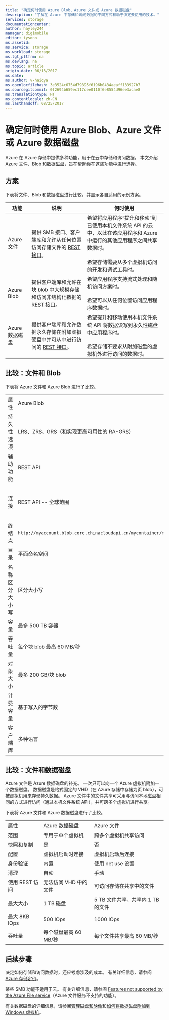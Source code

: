 ```yaml
---
title: "确定何时使用 Azure Blob、Azure 文件或 Azure 数据磁盘"
description: "了解在 Azure 中存储和访问数据的不同方式有助于决定要使用的技术。"
services: storage
documentationcenter: 
author: hayley244
manager: digimobile
editor: tysonn
ms.assetid: 
ms.service: storage
ms.workload: storage
ms.tgt_pltfrm: na
ms.devlang: na
ms.topic: article
origin.date: 06/13/2017
ms.date: 
ms.author: v-haiqya
ms.openlocfilehash: 3e3524c6754d79895f6196b0434aeaff133927b7
ms.sourcegitcommit: 0f2694b659ec117cee0110f6e8554d96ee3acae8
ms.translationtype: HT
ms.contentlocale: zh-CN
ms.lasthandoff: 08/25/2017
---
```

# <a name="deciding-when-to-use-azure-blobs-azure-files-or-azure-data-disks"></a>确定何时使用 Azure Blob、Azure 文件或 Azure 数据磁盘

Azure 在 Azure 存储中提供多种功能，用于在云中存储和访问数据。 本文介绍 Azure 文件、Blob 和数据磁盘，旨在帮助你在这些功能中进行选择。

## <a name="scenarios"></a>方案

下表将文件、Blob 和数据磁盘进行比较，并显示各自适用的示例方案。

| 功能 | 说明 | 何时使用 |
|--------------|-------------|-------------|
| Azure 文件 | 提供 SMB 接口、客户端库和允许从任何位置访问存储文件的 [REST 接口](https://docs.microsoft.com/rest/api/storageservices/file-service-rest-api)。 | 希望将应用程序“提升和移动”到已使用本机文件系统 API 的云中，以此在该应用程序和 Azure 中运行的其他应用程序之间共享数据时。<br/><br/>希望存储需要从多个虚拟机访问的开发和调试工具时。 |
| Azure Blob | 提供客户端库和允许在块 blob 中大规模存储和访问非结构化数据的 [REST 接口](https://docs.microsoft.com/rest/api/storageservices/blob-service-rest-api)。 | 希望应用程序支持流式处理和随机访问方案时。<br/><br/>希望可以从任何位置访问应用程序数据时。 |
| Azure 数据磁盘 | 提供客户端库和允许数据永久存储在附加虚拟硬盘中并可从中进行访问的 [REST 接口](https://docs.microsoft.com/rest/api/compute/virtualmachines/virtualmachines-create-or-update)。 | 希望提升和移动使用本机文件系统 API 将数据读写到永久性磁盘中应用程序时。<br/><br/>希望存储不要求从附加磁盘的虚拟机外进行访问的数据时。 |

## <a name="comparison-files-and-blobs"></a>比较：文件和 Blob

下表将 Azure 文件和 Azure Blob 进行了比较。  
  
||||  
|-|-|-|  
|属性|Azure Blob|Azure 文件|  
|持久性选项|LRS、ZRS、GRS（和实现更高可用性的 RA-GRS）|LRS、GRS|  
|辅助功能|REST API|REST API<br /><br /> SMB 2.1 和 SMB 3.0（标准文件系统 API）|  
|连接|REST API -- 全球范围|REST API -- 全球范围<br /><br /> SMB 2.1 -- 区域内<br /><br /> SMB 3.0 -- 全球范围|  
|终结点|`http://myaccount.blob.core.chinacloudapi.cn/mycontainer/myblob`|`\\myaccount.file.core.chinacloudapi.cn\myshare\myfile.txt`<br /><br /> `http://myaccount.file.core.chinacloudapi.cn/myshare/myfile.txt`|  
|目录|平面命名空间|真正的目录对象|  
|名称区分大小写|区分大小写|不区分大小写，但保留大小写|  
|容量|最多 500 TB 容器|5 TB 文件共享|  
|吞吐量|每个块 blob 最高 60 MB/秒|每个共享最高 60 MB/秒|  
|对象大小|最多 200 GB/块 blob|最多 1 TB/文件|  
|计费容量|基于写入的字节数|基于文件大小|  
|客户端库|多种语言|多种语言|  
  
## <a name="comparison-files-and-data-disks"></a>比较：文件和数据磁盘

Azure 文件是 Azure 数据磁盘的补充。 一次只可以向一个 Azure 虚拟机附加一个数据磁盘。 数据磁盘是格式固定的 VHD（在 Azure 存储中存储为页 blob），可被虚拟机用来存储持久数据。 Azure 文件中的文件共享可采用与访问本地磁盘相同的方式进行访问（通过本机文件系统 API），并可跨多个虚拟机进行共享。  
 
下表将 Azure 文件和 Azure 数据磁盘进行了比较。  
 
||||  
|-|-|-|  
|属性|Azure 数据磁盘|Azure 文件|  
|范围|专用于单个虚拟机|跨多个虚拟机共享访问|  
|快照和复制|是|否|  
|配置|虚拟机启动时连接|虚拟机启动后连接|  
|身份验证|内置|使用 net use 设置|  
|清理|自动|手动|  
|使用 REST 访问|无法访问 VHD 中的文件|可访问存储在共享中的文件|  
|最大大小|1 TB 磁盘|5 TB 文件共享，共享内 1 TB 的文件|  
|最大 8KB IOps|500 IOps|1000 IOps|  
|吞吐量|每个磁盘最高 60 MB/秒|每个文件共享最高 60 MB/秒|  

## <a name="next-steps"></a>后续步骤

决定如何存储和访问数据时，还应考虑涉及的成本。 有关详细信息，请参阅 [Azure 存储定价](https://www.azure.cn/pricing/details/storage/)。
  
某些 SMB 功能不适用于云。 有关详细信息，请参阅 [Features not supported by the Azure File service](https://docs.microsoft.com/rest/api/storageservices/features-not-supported-by-the-azure-file-service)（Azure 文件服务不支持的功能）。

有关数据磁盘的详细信息，请参阅[管理磁盘和映像](../../virtual-machines/windows/about-disks-and-vhds.md)和[如何将数据磁盘附加到 Windows 虚拟机](../../virtual-machines/windows/classic/attach-disk.md)。

<!--Update_Description: update link-->